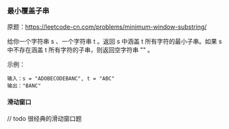 ### 最小覆盖子串

原题：https://leetcode-cn.com/problems/minimum-window-substring/

给你一个字符串 s 、一个字符串 t 。返回 s 中涵盖 t 所有字符的最小子串。如果 s 中不存在涵盖 t 所有字符的子串，则返回空字符串 "" 。

示例：
```
输入：s = "ADOBECODEBANC", t = "ABC"
输出："BANC"
```

#### 滑动窗口

// todo 很经典的滑动窗口题